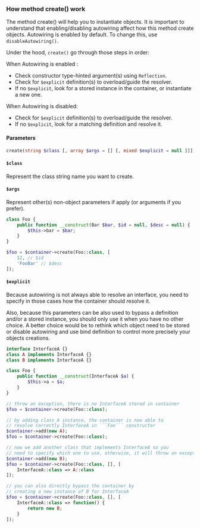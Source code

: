 ### How method create() work
The method create() will help you to instantiate objects. It is important to understand that enabling/disabling autowiring affect how this method create objects.
Autowiring is enabled by default. To change this, use ```disableAutowiring()```.

Under the hood, ```create()``` go through those steps in order:

When Autowiring is enabled :

* Check constructor type-hinted argument(s) using ```Reflection```.
* Check for ```$explicit``` definition(s) to overload/guide the resolver.
* If no ```$explicit```, look for a stored instance in the container, or instantiate a new one.
   
When Autowiring is disabled:

* Check for ```$explicit``` definition(s) to overload/guide the resolver.
* If no ```$explicit```, look for a matching definition and resolve it.


#### Parameters
```PHP
create(string $class [, array $args = [] [, mixed $explicit = null ]]])
```

#### ```$class``` 

Represent the class string name you want to create.

#### ```$args```

Represent other(s) non-object parameters if apply (or arguments if you prefer).

```PHP
class Foo {
    public function __construct(Bar $bar, $id = null, $desc = null) {
        $this->bar = $bar;
    }
}

$foo = $container->create(Foo::class, [
    12, // $id
    'FooBar' // $desc
]);
```

#### ```$explicit```

Because autowiring is not always able to resolve an interface, you need to specify in those cases how the container should resolve it.

Also, because this parameters can be also used to bypass a definition and/or a stored instance, you should only use it when you have no other choice. A better choice would be to rethink which object need to be stored or disable autowiring and use bind definition to control more precisely your objects creations.

```PHP
interface InterfaceA {}
class A implements InterfaceA {}
class B implements InterfaceA {}

class Foo {
    public function __construct(InterfaceA $a) {
        $this->a = $a;
    }
}

// throw an exception, there is no InterfaceA stored in container
$foo = $container->create(Foo::class);

// by adding class A instance, the container is now able to 
// resolve correctly InterfaceA in ```Foo``` constructor
$container->add(new A);
$foo = $container->create(Foo::class);

// now we add another class that implements InterfaceA so you
// need to specify which one to use, otherwise, it will throw an exception
$container->add(new B);
$foo = $container->create(Foo::class, [], [
    InterfaceA::class => A::class
]);

// you can also directly bypass the container by
// creating a new instance of B for InterfaceA
$foo = $container->create(Foo::class, [], [
    InterfaceA::class => function() {
        return new B;
    }
]);
```